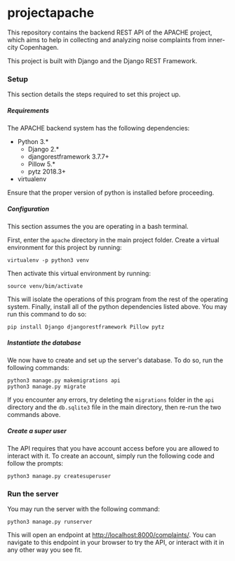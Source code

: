 # projectapache
This repository contains the backend REST API of the APACHE project, which aims to help in 
collecting and analyzing noise complaints from inner-city Copenhagen.

This project is built with Django and the Django REST Framework.

### Setup
This section details the steps required to set this project up.

##### Requirements
The APACHE backend system has the following dependencies:

- Python 3.*
  - Django 2.*
  - djangorestframework 3.7.7+
  - Pillow 5.*
  - pytz 2018.3+
- virtualenv
  
Ensure that the proper version of python is installed before proceeding.

##### Configuration
This section assumes the you are operating in a bash terminal.

First, enter the `apache` directory in the main project folder. Create a virtual environment for this project by running:
```
virtualenv -p python3 venv
```

Then activate this virtual environment by running:
```
source venv/bim/activate
```
This will isolate the operations of this program from the rest of the operating system.
Finally, install all of the python dependencies listed above. You may run this command to do so:
```
pip install Django djangorestframework Pillow pytz
```

##### Instantiate the database
We now have to create and set up the server's database. To do so, run the following commands:
```
python3 manage.py makemigrations api
python3 manage.py migrate
```

If you encounter any errors, try deleting the `migrations` folder in the `api` directory
and the `db.sqlite3` file in the main directory, then re-run the two commands above.

##### Create a super user
The API requires that you have account access before you are allowed to interact with it. To create an account,
simply run the following code and follow the prompts:
```
python3 manage.py createsuperuser
```

### Run the server
You may run the server with the following command:
```
python3 manage.py runserver
```

This will open an endpoint at [http://localhost:8000/complaints/](http://localhost:8000/complaints/).
You can navigate to this endpoint in your browser to try the API, or interact with it in any other way you see fit.
